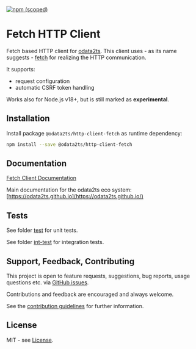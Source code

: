 [![npm (scoped)](https://img.shields.io/npm/v/@odata2ts/http-client-fetch?style=for-the-badge)](https://www.npmjs.com/package/@odata2ts/http-client-fetch)

# Fetch HTTP Client

Fetch based HTTP client for [odata2ts](https://github.com/odata2ts/odata2ts).
This client uses - as its name suggests - [fetch](https://developer.mozilla.org/en-US/docs/Web/API/Fetch_API)
for realizing the HTTP communication.

It supports:

- request configuration
- automatic CSRF token handling

Works also for Node.js v18+, but is still marked as **experimental**.

## Installation

Install package `@odata2ts/http-client-fetch` as runtime dependency:

```bash
npm install --save @odata2ts/http-client-fetch
```

## Documentation

[Fetch Client Documentation](https://odata2ts.github.io/docs/odata-client/http-client/fetch)

Main documentation for the odata2ts eco system:
[https://odata2ts.github.io](https://odata2ts.github.io/)

## Tests

See folder [test](https://github.com/odata2ts/http-client/tree/main/packages/fetch/test)
for unit tests.

See folder [int-test](https://github.com/odata2ts/http-client/tree/main/packages/fetch/int-test) for
integration tests.

## Support, Feedback, Contributing

This project is open to feature requests, suggestions, bug reports, usage questions etc.
via [GitHub issues](https://github.com/odata2ts/http-client/issues).

Contributions and feedback are encouraged and always welcome.

See the [contribution guidelines](https://github.com/odata2ts/http-client/blob/main/CONTRIBUTING.md) for further information.

## License

MIT - see [License](./LICENSE).
